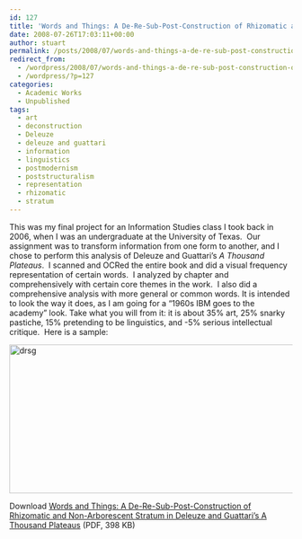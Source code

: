 ```yaml
---
id: 127
title: 'Words and Things: A De-Re-Sub-Post-Construction of Rhizomatic and Non-Arborescent Stratum in Deleuze and Guattari&#8217;s A Thousand Plateaus'
date: 2008-07-26T17:03:11+00:00
author: stuart
permalink: /posts/2008/07/words-and-things-a-de-re-sub-post-construction-of-rhizomatic-and-non-arborescent-stratum-in-deleuze-and-guattaris-a-thousand-plateaus/
redirect_from:
  - /wordpress/2008/07/words-and-things-a-de-re-sub-post-construction-of-rhizomatic-and-non-arborescent-stratum-in-deleuze-and-guattaris-a-thousand-plateaus/
  - /wordpress/?p=127
categories:
  - Academic Works
  - Unpublished
tags:
  - art
  - deconstruction
  - Deleuze
  - deleuze and guattari
  - information
  - linguistics
  - postmodernism
  - poststructuralism
  - representation
  - rhizomatic
  - stratum
---
```

This was my final project for an Information Studies class I took back in 2006, when I was an undergraduate at the University of Texas.  Our assignment was to transform information from one form to another, and I chose to perform this analysis of Deleuze and Guattari&#8217;s _A Thousand Plateaus_.  I scanned and OCRed the entire book and did a visual frequency representation of certain words.  I analyzed by chapter and comprehensively with certain core themes in the work.  I also did a comprehensive analysis with more general or common words. It is intended to look the way it does, as I am going for a &#8220;1960s IBM goes to the academy&#8221; look. Take what you will from it: it is about 35% art, 25% snarky pastiche, 15% pretending to be linguistics, and -5% serious intellectual critique.  Here is a sample:

<img class="alignnone  wp-image-577" alt="drsg" src="http://stuartgeiger.com/images/2008/07/drsg.png" width="810" height="265" srcset="http://stuartgeiger.com/wp-content/uploads/2008/07/drsg.png 1012w, http://stuartgeiger.com/images/2008/07/drsg-300x98.png 300w" sizes="(max-width: 810px) 100vw, 810px" />

Download <a title="Words and Things (PDF, 398KB)" href="http://www.stuartgeiger.com/portfolio/words-things.pdf" target="_blank">Words and Things: A De-Re-Sub-Post-Construction of Rhizomatic and Non-Arborescent Stratum in Deleuze and Guattari&#8217;s A Thousand Plateaus</a> (PDF, 398 KB)
